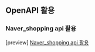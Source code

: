 ## OpenAPI 활용
### Naver_shopping api 활용
[preview]
[Naver_shopping api 활용](https://www.youtube.com/watch?v=QEDEE2IlxFk)
